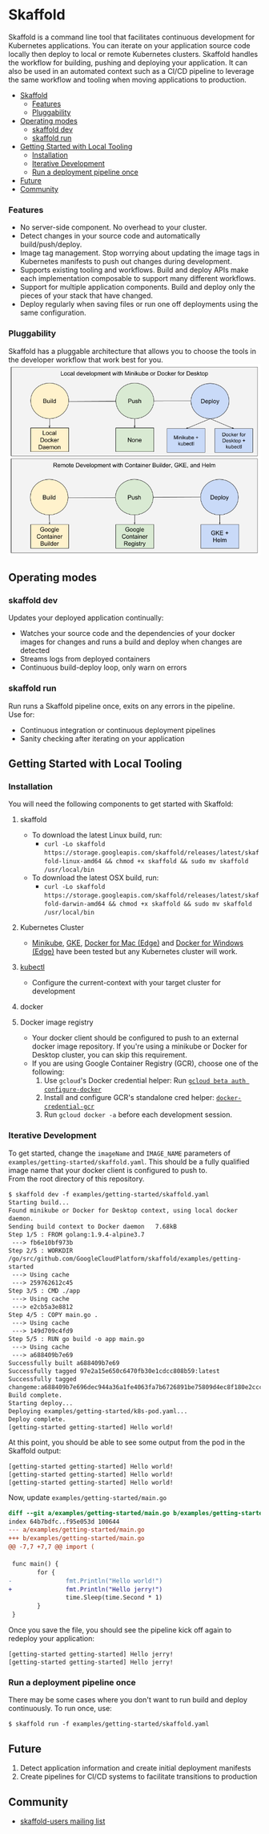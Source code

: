 # Skaffold

Skaffold is a command line tool that facilitates continuous development for Kubernetes applications. You can iterate on your 
application source code locally then deploy to local or remote Kubernetes clusters. Skaffold handles the workflow for building,
pushing and deploying your application. It can also be used in an automated context such as a CI/CD pipeline to leverage the same 
workflow and tooling when moving applications to production.

- [Skaffold](#skaffold)
  - [Features](#features)
  - [Pluggability](#pluggability)
- [Operating modes](#operating-modes)
  - [skaffold dev](#skaffold-dev)
  - [skaffold run](#skaffold-run)
- [Getting Started with Local Tooling](#getting-started-with-local-tooling)
  - [Installation](#installation)
  - [Iterative Development](#iterative-development)
  - [Run a deployment pipeline once](#run-a-deployment-pipeline-once)
- [Future](#future)
- [Community](#community)

### Features
-  No server-side component. No overhead to your cluster.
-  Detect changes in your source code and automatically build/push/deploy.
-  Image tag management. Stop worrying about updating the image tags in Kubernetes manifests to push out changes during development.
-  Supports existing tooling and workflows. Build and deploy APIs make each implementation composable to support many different workflows.
-  Support for multiple application components. Build and deploy only the pieces of your stack that have changed.
-  Deploy regularly when saving files or run one off deployments using the same configuration.

### Pluggability
Skaffold has a pluggable architecture that allows you to choose the tools in the developer workflow that work best for you.
![Plugability Diagram](docs/img/plugability.png)

## Operating modes
### skaffold dev
Updates your deployed application continually:
-  Watches your source code and the dependencies of your docker images for changes and runs a build and deploy when changes are detected
-  Streams logs from deployed containers
-  Continuous build-deploy loop, only warn on errors

### skaffold run
Run runs a Skaffold pipeline once, exits on any errors in the pipeline.  
Use for:
-  Continuous integration or continuous deployment pipelines
-  Sanity checking after iterating on your application

## Getting Started with Local Tooling
### Installation

You will need the following components to get started with Skaffold:

1. skaffold
   -  To download the latest Linux build, run:
      -  `curl -Lo skaffold https://storage.googleapis.com/skaffold/releases/latest/skaffold-linux-amd64 && chmod +x skaffold && sudo mv skaffold /usr/local/bin`
   -  To download the latest OSX build, run:
      -  `curl -Lo skaffold https://storage.googleapis.com/skaffold/releases/latest/skaffold-darwin-amd64 && chmod +x skaffold && sudo mv skaffold /usr/local/bin`

1. Kubernetes Cluster
   -  [Minikube](https://kubernetes.io/docs/tasks/tools/install-minikube/),
      [GKE](https://cloud.google.com/kubernetes-engine/docs/how-to/creating-a-container-cluster),
      [Docker for Mac (Edge)](https://docs.docker.com/docker-for-mac/install/) and [Docker for Windows (Edge)](https://docs.docker.com/docker-for-windows/install/)
      have been tested but any Kubernetes cluster will work.

1. [kubectl](https://kubernetes.io/docs/tasks/tools/install-kubectl/)
   -  Configure the current-context with your target cluster for development

1. docker

1. Docker image registry
   -  Your docker client should be configured to push to an external docker image repository. If you're using a minikube or Docker for Desktop cluster, you can skip this requirement.
   -  If you are using Google Container Registry (GCR), choose one of the following:
        1. Use `gcloud`'s Docker credential helper: Run [`gcloud beta auth configure-docker`](https://cloud.google.com/sdk/gcloud/reference/beta/auth/configure-docker)
        1. Install and configure GCR's standalone cred helper: [`docker-credential-gcr`](https://github.com/GoogleCloudPlatform/docker-credential-gcr#installation-and-usage)
        1. Run `gcloud docker -a` before each development session.

### Iterative Development

To get started, change the `imageName` and `IMAGE_NAME` parameters of `examples/getting-started/skaffold.yaml`. This should be a fully qualified image name that your docker client is configured to push to.  
From the root directory of this repository.

```console
$ skaffold dev -f examples/getting-started/skaffold.yaml
Starting build...
Found minikube or Docker for Desktop context, using local docker daemon.
Sending build context to Docker daemon   7.68kB
Step 1/5 : FROM golang:1.9.4-alpine3.7
 ---> fb6e10bf973b
Step 2/5 : WORKDIR /go/src/github.com/GoogleCloudPlatform/skaffold/examples/getting-started
 ---> Using cache
 ---> 259762612c45
Step 3/5 : CMD ./app
 ---> Using cache
 ---> e2cb5a3e8812
Step 4/5 : COPY main.go .
 ---> Using cache
 ---> 149d709c4fd9
Step 5/5 : RUN go build -o app main.go
 ---> Using cache
 ---> a688409b7e69
Successfully built a688409b7e69
Successfully tagged 97e2a15e650c6470fb30e1cdcc808b59:latest
Successfully tagged changeme:a688409b7e696dec944a36a1fe4063fa7b6726891be75809d4ec8f180e2ccc96
Build complete.
Starting deploy...
Deploying examples/getting-started/k8s-pod.yaml...
Deploy complete.
[getting-started getting-started] Hello world!
```

At this point, you should be able to see some output from the pod in the Skaffold output:

```console
[getting-started getting-started] Hello world!
[getting-started getting-started] Hello world!
[getting-started getting-started] Hello world!
```

Now, update `examples/getting-started/main.go`

```diff
diff --git a/examples/getting-started/main.go b/examples/getting-started/main.go
index 64b7bdfc..f95e053d 100644
--- a/examples/getting-started/main.go
+++ b/examples/getting-started/main.go
@@ -7,7 +7,7 @@ import (

 func main() {
        for {
-               fmt.Println("Hello world!")
+               fmt.Println("Hello jerry!")
                time.Sleep(time.Second * 1)
        }
 }
```

Once you save the file, you should see the pipeline kick off again to redeploy your application:
```console
[getting-started getting-started] Hello jerry!
[getting-started getting-started] Hello jerry!
```

### Run a deployment pipeline once
There may be some cases where you don't want to run build and deploy continuously. To run once, use:
```console
$ skaffold run -f examples/getting-started/skaffold.yaml
```

## Future

1. Detect application information and create initial deployment manifests
1. Create pipelines for CI/CD systems to facilitate transitions to production

## Community
- [skaffold-users mailing list](https://groups.google.com/forum/#!forum/skaffold-users)
